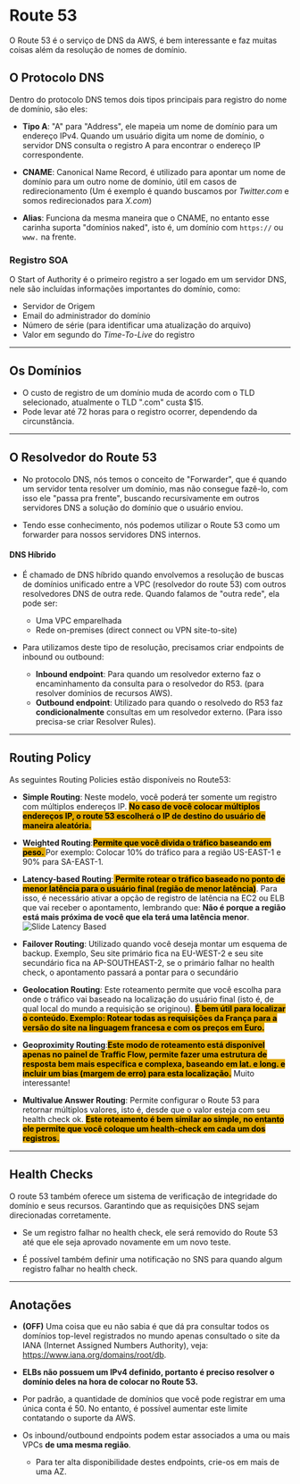# Route 53
O Route 53 é o serviço de DNS da AWS, é bem interessante e faz muitas coisas além da resolução de nomes de domínio.

## O Protocolo DNS
Dentro do protocolo DNS temos dois tipos principais para registro do nome de domínio, são eles:

- **Tipo A**: "A" para "Address", ele mapeia um nome de domínio para um endereço IPv4. Quando um usuário digita um nome de domínio, o servidor DNS consulta o registro A para encontrar o endereço IP correspondente.

- **CNAME**: Canonical Name Record, é utilizado para apontar um nome de domínio para um outro nome de domínio, útil em casos de redirecionamento (Um é exemplo é quando buscamos por *Twitter.com* e somos redirecionados para *X.com*)

- **Alias**: Funciona da mesma maneira que o CNAME, no entanto esse carinha suporta "domínios naked", isto é, um domínio com `https://` ou `www.` na frente.

### Registro SOA
O Start of Authority é o primeiro registro a ser logado em um servidor DNS, nele são incluídas informações importantes do domínio, como:
- Servidor de Origem
- Email do administrador do domínio
- Número de série (para identificar uma atualização do arquivo)
- Valor em segundo do *Time-To-Live* do registro
___
## Os Domínios
- O custo de registro de um domínio muda de acordo com o TLD selecionado, atualmente o TLD ".com" custa $15.
- Pode levar até 72 horas para o registro ocorrer, dependendo da circunstância.
___
##  O Resolvedor do Route 53
- No protocolo DNS, nós temos o conceito de "Forwarder", que é quando um servidor tenta resolver um domínio, mas não consegue fazê-lo, com isso ele "passa pra frente", buscando recursivamente em outros servidores DNS a solução do domínio que o usuário enviou.

- Tendo esse conhecimento, nós podemos utilizar o Route 53 como um forwarder para nossos servidores DNS internos.

#### DNS Híbrido
- É chamado de DNS híbrido quando envolvemos a resolução de buscas de domínios unificado entre a VPC (resolvedor do route 53) com outros resolvedores DNS de outra rede. Quando falamos de "outra rede", ela pode ser:
	- Uma VPC emparelhada
	- Rede on-premises (direct connect ou VPN site-to-site)

- Para utilizamos deste tipo de resolução, precisamos criar endpoints de inbound ou outbound:
	- **Inbound endpoint**: Para quando um resolvedor externo faz o encaminhamento da consulta para o resolvedor do R53. (para resolver domínios de recursos AWS).
	- **Outbound endpoint**: Utilizado para quando o resolvedo do R53 faz **condicionalmente** consultas em um resolvedor externo. (Para isso precisa-se criar Resolver Rules).
___
## Routing Policy
As seguintes Routing Policies estão disponíveis no Route53:

- **Simple Routing**: Neste modelo, você poderá ter somente um registro com múltiplos endereços IP. <span style="background-color: #e0a800; color: black;font-weight:bold">No caso de você colocar múltiplos endereços IP, o route 53 escolherá o IP de destino do usuário de maneira aleatória.</span>

- **Weighted Routing**:<span style="background-color: #e0a800; color: black;font-weight:bold">Permite que você divida o tráfico baseando em peso.
    </span> Por exemplo: Colocar 10% do tráfico para a região US-EAST-1 e 90% para SA-EAST-1.

- **Latency-based Routing**:<span style="background-color: #e0a800; color: black;font-weight:bold"> Permite rotear o tráfico baseado no ponto de menor latência para o usuário final (região de menor latência)</span>. Para isso, é necessário ativar a opção de registro de latência na EC2 ou ELB que vai receber o apontamento, lembrando que: **Não é porque a região está mais próxima de você que ela terá uma latência menor**. 
![Slide Latency Based](LatencyBased.png)

- **Failover Routing**: Utilizado quando você deseja montar um esquema de backup. Exemplo, Seu site primário fica na EU-WEST-2 e seu site secundário fica na AP-SOUTHEAST-2, se o primário falhar no health check, o apontamento passará a pontar para o secundário

- **Geolocation Routing**: Este roteamento permite que você escolha para onde o tráfico vai baseado na localização do usuário final (isto é, de qual local do mundo a requisição se originou). <span style="background-color: #e0a800; color: black;font-weight:bold">É bem útil para localizar o conteúdo. Exemplo: Rotear todas as requisições da França para a versão do site na linguagem francesa e com os preços em Euro.</span>


- **Geoproximity Routing**:<span style="background-color: #e0a800; color: black;font-weight:bold">Este modo de roteamento está disponível apenas no painel de Traffic Flow, permite fazer uma estrutura de resposta bem mais específica e complexa, baseando em lat. e long. e incluir um bias (margem de erro) para esta localização.</span> Muito interessante!

- **Multivalue Answer Routing**: Permite configurar o Route 53 para retornar múltiplos valores, isto é, desde que o valor esteja com seu health check ok.  <span style="background-color: #e0a800; color: black;font-weight:bold">Este roteamento é bem similar ao simple, no entanto ele permite que você coloque um health-check em cada um dos registros.</span>
___
## Health Checks
O route 53 também oferece um sistema de verificação de integridade do domínio e seus recursos. Garantindo que as requisições DNS sejam direcionadas corretamente.

- Se  um registro falhar no health check, ele será removido do Route 53 até que ele seja aprovado novamente em um novo teste.

- É possível também definir uma notificação no SNS para quando algum registro falhar no health check.

---

## Anotações
- **(OFF)** Uma coisa que eu não sabia é que dá pra consultar todos os domínios top-level registrados no mundo apenas consultado o site da IANA (Internet Assigned Numbers Authority), veja: https://www.iana.org/domains/root/db.

- **ELBs não possuem um IPv4 definido, portanto é preciso resolver o domínio deles na hora de colocar no Route 53.**

- Por padrão, a quantidade de domínios que você pode registrar em uma única conta é 50. No entanto, é possível aumentar este limite contatando o suporte da AWS.

- Os inbound/outbound endpoints podem estar associados a uma ou mais VPCs **de uma mesma região**.
	- Para ter alta disponibilidade destes endpoints, crie-os em mais de uma AZ.